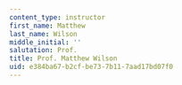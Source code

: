 ```yaml
---
content_type: instructor
first_name: Matthew
last_name: Wilson
middle_initial: ''
salutation: Prof.
title: Prof. Matthew Wilson
uid: e384ba67-b2cf-be73-7b11-7aad17bd07f0
---
```

